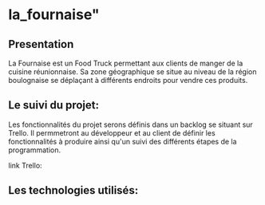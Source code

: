 # la_fournaise"

## Presentation

La Fournaise est un Food Truck permettant aux clients de manger de la cuisine réunionnaise.
Sa zone géographique se situe au niveau de la région boulognaise se déplaçant à différents endroits pour vendre ces produits.

## Le suivi du projet: 

Les fonctionnalités du projet serons définis dans un backlog se situant sur Trello. Il permmetront au développeur et au client de définir les fonctionnalités à produire ainsi qu'un suivi des différents étapes de la programmation.

link Trello:

## Les technologies utilisés:

